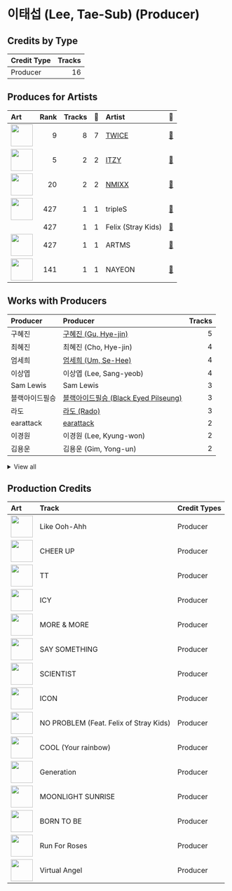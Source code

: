 # 이태섭 (Lee, Tae-Sub) (Producer)

## Credits by Type

| Credit Type | Tracks |
|:---|---:|
| Producer | 16 |

## Produces for Artists

| Art | Rank | Tracks | 💚 | Artist | 🔗 |
|:---|---:|---:|---:|:---|:---|
| <img src="https://i.scdn.co/image/ab6761610000e5eb0c6952f39ba680489149a54c" alt="" width="50" /> | 9 | 8 | 7 | [TWICE](../../artists/twice/overview.md) | [🔗](https://open.spotify.com/artist/7n2Ycct7Beij7Dj7meI4X0) |
| <img src="https://i.scdn.co/image/ab6761610000e5ebb0e2700dbc17b43328038f7a" alt="" width="50" /> | 5 | 2 | 2 | [ITZY](../../artists/itzy/overview.md) | [🔗](https://open.spotify.com/artist/2KC9Qb60EaY0kW4eH68vr3) |
| <img src="https://i.scdn.co/image/ab6761610000e5eb2b9446440d296ce32189024e" alt="" width="50" /> | 20 | 2 | 2 | [NMIXX](../../artists/nmixx/overview.md) | [🔗](https://open.spotify.com/artist/28ot3wh4oNmoFOdVajibBl) |
| <img src="https://i.scdn.co/image/ab6761610000e5eb562386d76cf9051be82de6f5" alt="" width="50" /> | 427 | 1 | 1 | tripleS | [🔗](https://open.spotify.com/artist/5Z71xE9prhpHrqL5thVMyK) |
| | 427 | 1 | 1 | Felix (Stray Kids) | [🔗](https://open.spotify.com/artist/40zyx4iztMjRbIIoI802r4) |
| <img src="https://i.scdn.co/image/ab6761610000e5eb0576f9b8cd1e8c68afe0e3e6" alt="" width="50" /> | 427 | 1 | 1 | ARTMS | [🔗](https://open.spotify.com/artist/213zHiFZwtDVEqyxeCbk07) |
| <img src="https://i.scdn.co/image/ab6761610000e5ebfbdd3f060e1cbe9e8eeaecac" alt="" width="50" /> | 141 | 1 | 1 | NAYEON | [🔗](https://open.spotify.com/artist/1VwDG9aBflQupaFNjUru9A) |

## Works with Producers

| Producer | Producer | Tracks |
|:---|:---|---:|
| 구혜진 | [구혜진 (Gu, Hye-jin)](../구혜진_(gu,_hye-jin)/overview.md) | 5 |
| 최혜진 | 최혜진 (Cho, Hye-jin) | 4 |
| 엄세희 | [엄세희 (Um, Se-Hee)](../엄세희_(um,_se-hee)/overview.md) | 4 |
| 이상엽 | 이상엽 (Lee, Sang-yeob) | 4 |
| Sam Lewis | Sam Lewis | 3 |
| 블랙아이드필승 | [블랙아이드필승 (Black Eyed Pilseung)](../블랙아이드필승_(black_eyed_pilseung)/overview.md) | 3 |
| 라도 | [라도 (Rado)](../라도_(rado)/overview.md) | 3 |
| earattack | [earattack](../earattack/overview.md) | 2 |
| 이경원 | 이경원 (Lee, Kyung-won) | 2 |
| 김용운 | 김용운 (Gim, Yong-un) | 2 |


<details>
<summary>View all</summary>

| Producer | Producer | Tracks |
|:---|:---|---:|
| Arschtritt Lindgren | [Arschtritt Lindgren](../arschtritt_lindgren/overview.md) | 2 |
| 임찬미 | 임찬미 (Kim, Chan-mi) | 2 |
| 신지영 | 신지영 (Shin, Ji-young) | 2 |
| Melanie Joy Fontana | Melanie Joy Fontana | 2 |
| 박진영 | 박진영 (Park, Jin Young) | 2 |
| Andrew Choi | Andrew Choi | 1 |
| Jaden Jeong | Jaden Jeong | 1 |
| TBHits | TBHits | 1 |
| HOJI | HOJI | 1 |
| Sam Carter | Sam Carter | 1 |
| 박랑 | 박랑 (박랑) | 1 |
| Kriz | [Kriz](../kriz/overview.md) | 1 |
| Daniel Mikael Caesar | Daniel Mikael Caesar | 1 |
| Cameron Neilson | Cameron Neilson | 1 |
| 이기 | 이기 (IGGY) | 1 |
| won. | won. | 1 |
| Greg Bonnick | Greg Bonnick | 1 |
| Ellen Berg Tollbom | Ellen Berg Tollbom | 1 |
| Nano | Nano | 1 |
| 강영현 | 강영현 (Kang, Young-hyun) | 1 |
| Zara Larsson | Zara Larsson | 1 |
| 정호현 | 정호현 (정호현) | 1 |
| Hannah Robinson | Hannah Robinson | 1 |
| Cazzi Opeia | Cazzi Opeia | 1 |
| Anne-Marie | Anne-Marie | 1 |
| 이우현 | 이우현 (Lee, Woo-hyun) | 1 |
| EL CAPITXN | EL CAPITXN | 1 |
| Frankie Day | Frankie Day | 1 |
| 서은일 | 서은일 (Seo, Eun-il) | 1 |
| Taet Chesterton | Taet Chesterton | 1 |
| Arineh Karimi | Arineh Karimi | 1 |
| 조유리 | 조유리 (Jo, Yuri) | 1 |
| BADD | BADD | 1 |
| 72 | 72 | 1 |
| Kaedi Dalley | Kaedi Dalley | 1 |
| 이나일 | 이나일 (E, Na-Il) | 1 |
| 우민정 | 우민정 (Umin, Je-ong) | 1 |
| Sungwoo Kim | Sungwoo Kim | 1 |
| LDN Noise | [LDN Noise](../ldn_noise/overview.md) | 1 |
| Justin Tranter | Justin Tranter | 1 |
| PENOMECO | PENOMECO | 1 |
| Ludwig Lindell | Ludwig Lindell | 1 |
| Maria Marcus | Maria Marcus | 1 |
| 김종수 | 김종수 (Kim, Jong-soo) | 1 |
| 김연서 | 김연서 (Kim, Yeon-seo) | 1 |
| 아르마딜로 | 아르마딜로 (Armadillo) | 1 |
| Julia Michaels | Julia Michaels | 1 |
| 이스란 | 이스란 (Lee, Seran) | 1 |
| GG Ramirez | GG Ramirez | 1 |
| Mr. Franks | Mr. Franks | 1 |
| Nina Ann Nelson | Nina Ann Nelson | 1 |
| MNEK | MNEK | 1 |
| Danny Shah | Danny Shah | 1 |
| Hayden Chapman | Hayden Chapman | 1 |
| YUE | YUE | 1 |
| 임홍진 | 임홍진 (Im, Hong-Jin) | 1 |
| BIBI | BIBI | 1 |
| Lauren Dyson | Lauren Dyson | 1 |
| Ashley Alisha | Ashley Alisha | 1 |
| Noday | Noday | 1 |
| Arte | Arte | 1 |
| 이해솔 | 이해솔 (Lee, Hae Sol) | 1 |
| 박은정 | 박은정 (박은정) | 1 |
| ZENUR | ZENUR | 1 |
| Shift K3Y | Shift K3Y | 1 |
| Ayushy | Ayushy | 1 |
| 조한솔 | 조한솔 (Cho, Han-sol) | 1 |
| Sophia Pae | Sophia Pae | 1 |
| Gusten Dahlqvist | Gusten Dahlqvist | 1 |
| Call Me Loop | Call Me Loop | 1 |
| 정은경 | [정은경 (Jung, Eun-Kyung)](../정은경_(jung,_eun-kyung)/overview.md) | 1 |
| 심은지 | [심은지 (Sim, Eunjee)](../심은지_(sim,_eunjee)/overview.md) | 1 |

</details>


## Production Credits

| Art | Track | Credit Types |
|:---|:---|:---|
| <img src="https://i.scdn.co/image/ab67616d0000b273ce17f432c79c5e45ce88688f" alt="" width="50" /> | Like Ooh-Ahh | Producer |
| <img src="https://i.scdn.co/image/ab67616d0000b2739e9e3a1adcc32090690fd0b6" alt="" width="50" /> | CHEER UP | Producer |
| <img src="https://i.scdn.co/image/ab67616d0000b273387444ab2fc1f08dfe7915ab" alt="" width="50" /> | TT | Producer |
| <img src="https://i.scdn.co/image/ab67616d0000b2731260c9a4d42b2615c9f67bb0" alt="" width="50" /> | ICY | Producer |
| <img src="https://i.scdn.co/image/ab67616d0000b27324869424ae632466b839a8a8" alt="" width="50" /> | MORE & MORE | Producer |
| <img src="https://i.scdn.co/image/ab67616d0000b2736570fd05bcff5edcb16e617d" alt="" width="50" /> | SAY SOMETHING | Producer |
| <img src="https://i.scdn.co/image/ab67616d0000b273d1961ecb307c9e05ec8f7e82" alt="" width="50" /> | SCIENTIST | Producer |
| <img src="https://i.scdn.co/image/ab67616d0000b273d1961ecb307c9e05ec8f7e82" alt="" width="50" /> | ICON | Producer |
| <img src="https://i.scdn.co/image/ab67616d0000b2735fb4a9cfbeb3b7beb337ed02" alt="" width="50" /> | NO PROBLEM (Feat. Felix of Stray Kids) | Producer |
| <img src="https://i.scdn.co/image/ab67616d0000b273eb1b1bb1651e8cca563f3967" alt="" width="50" /> | COOL (Your rainbow) | Producer |
| <img src="https://i.scdn.co/image/ab67616d0000b2731be910fd8122cd805d651a8d" alt="" width="50" /> | Generation | Producer |
| <img src="https://i.scdn.co/image/ab67616d0000b27359f57a5ca507a3d3fed81ea6" alt="" width="50" /> | MOONLIGHT SUNRISE | Producer |
| <img src="https://i.scdn.co/image/ab67616d0000b273470d0ba5f707b141d1337cf2" alt="" width="50" /> | BORN TO BE | Producer |
| <img src="https://i.scdn.co/image/ab67616d0000b27381d97a31253b898bc4149195" alt="" width="50" /> | Run For Roses | Producer |
| <img src="https://i.scdn.co/image/ab67616d0000b2733eaf9b3c1c804fec2bb06ac0" alt="" width="50" /> | Virtual Angel | Producer |
